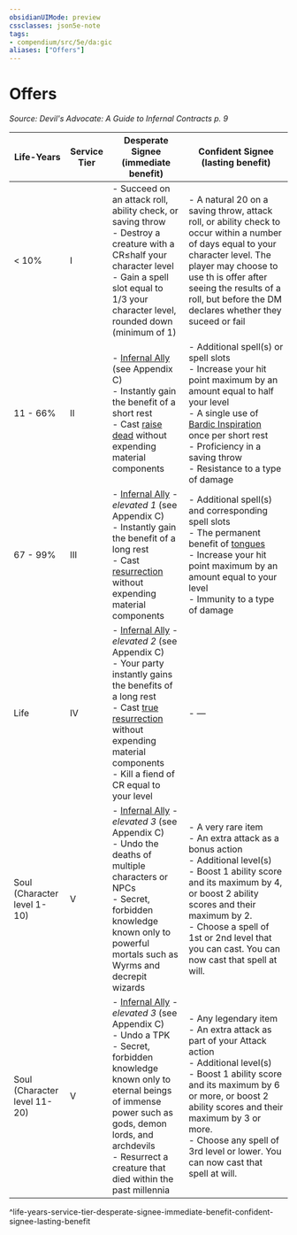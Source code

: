```yaml
---
obsidianUIMode: preview
cssclasses: json5e-note
tags:
- compendium/src/5e/da:gic
aliases: ["Offers"]
---
```

# Offers
*Source: Devil's Advocate: A Guide to Infernal Contracts p. 9* 

| Life-Years | Service Tier | Desperate Signee (immediate benefit) | Confident Signee (lasting benefit) |
|------------|--------------|--------------------------------------|------------------------------------|
| < 10% | I | - Succeed on an attack roll, ability check, or saving throw  <br />- Destroy a creature with a CR≤half your character level  <br />- Gain a spell slot equal to 1/3 your character level, rounded down (minimum of 1)   | - A natural 20 on a saving throw, attack roll, or ability check to occur within a number of days equal to your character level. The player may choose to use th is offer after seeing the results of a roll, but before the DM declares whether they suceed or fail   |
| 11 - 66% | II | - [Infernal Ally](compendium/optional-features/infernal-ally-da-gic.md) (see Appendix C)  <br />- Instantly gain the benefit of a short rest  <br />- Cast [raise dead](compendium/spells/raise-dead.md) without expending material components   | - Additional spell(s) or spell slots  <br />- Increase your hit point maximum by an amount equal to half your level  <br />- A single use of [Bardic Inspiration](compendium/classes/bard.md#Bardic%20Inspiration%20(Level%201)) once per short rest  <br />- Proficiency in a saving throw  <br />- Resistance to a type of damage   |
| 67 - 99% | III | - [Infernal Ally](compendium/optional-features/infernal-ally-da-gic.md) - *elevated 1* (see Appendix C)  <br />- Instantly gain the benefit of a long rest  <br />- Cast [resurrection](compendium/spells/resurrection.md) without expending material components   | - Additional spell(s) and corresponding spell slots  <br />- The permanent benefit of [tongues](compendium/spells/tongues.md)  <br />- Increase your hit point maximum by an amount equal to your level  <br />- Immunity to a type of damage   |
| Life | IV | - [Infernal Ally](compendium/optional-features/infernal-ally-da-gic.md) - *elevated 2* (see Appendix C)  <br />- Your party instantly gains the benefits of a long rest  <br />- Cast [true resurrection](compendium/spells/true-resurrection.md) without expending material components  <br />- Kill a fiend of CR equal to your level   | - —   |
| Soul (Character level 1-10) | V | - [Infernal Ally](compendium/optional-features/infernal-ally-da-gic.md) - *elevated 3* (see Appendix C)  <br />- Undo the deaths of multiple characters or NPCs  <br />- Secret, forbidden knowledge known only to powerful mortals such as Wyrms and decrepit wizards   | - A very rare item  <br />- An extra attack as a bonus action  <br />- Additional level(s)  <br />- Boost 1 ability score and its maximum by 4, or boost 2 ability scores and their maximum by 2.  <br />- Choose a spell of 1st or 2nd level that you can cast. You can now cast that spell at will.   |
| Soul (Character level 11-20) | V | - [Infernal Ally](compendium/optional-features/infernal-ally-da-gic.md) - *elevated 3* (see Appendix C)  <br />- Undo a TPK  <br />- Secret, forbidden knowledge known only to eternal beings of immense power such as gods, demon lords, and archdevils  <br />- Resurrect a creature that died within the past millennia   | - Any legendary item  <br />- An extra attack as part of your Attack action  <br />- Additional level(s)  <br />- Boost 1 ability score and its maximum by 6 or more, or boost 2 ability scores and their maximum by 3 or more.  <br />- Choose any spell of 3rd level or lower. You can now cast that spell at will.   |
^life-years-service-tier-desperate-signee-immediate-benefit-confident-signee-lasting-benefit